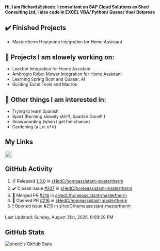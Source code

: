 #### Hi, I am Richard @shedc. I consultant on SAP Cloud Solutions as Shed Consulting Ltd, I also code in EXCEL VBA/ Python/ Quasar Vue/ Botpress

## ✔️ Finished Projects
- Mastertherm Heatpump Integration for Home Assistant

## 👋 Projects I am slowely working on:
- Leakbot Integration for Home Assistant
- Ambrogio Robot Mower Integration for Home Assistant
- Learning Spring Boot and Quasar, AI
- Building Excel Tools and Macros

## 👀 Other things I am interested in:
- Trying to learn Spanish
- Sport (Running slowely still!!!, Spartan Done!!!)
- Snowboarding (when I get the chance)
- Gardening (a Lot of it)

## My Links
[<img align="left" alt="shedc | LinkedIn" width="22px" src="https://cdn.jsdelivr.net/npm/simple-icons@v3/icons/linkedin.svg" />][linkedin]

<br/>

## GitHub Activity
<!--RECENT_ACTIVITY:start-->
1. ✌️ Released [1.3.0](https://github.com/sHedC/homeassistant-mastertherm/releases/tag/1.3.0) in [sHedC/homeassistant-mastertherm](https://github.com/sHedC/homeassistant-mastertherm)
2. ✔️ Closed issue [#207](https://github.com/sHedC/homeassistant-mastertherm/issues/207) in [sHedC/homeassistant-mastertherm](https://github.com/sHedC/homeassistant-mastertherm)
3. 🎉 Merged PR [#216](https://github.com/sHedC/homeassistant-mastertherm/pull/216) in [sHedC/homeassistant-mastertherm](https://github.com/sHedC/homeassistant-mastertherm)
4. 💪 Opened PR [#216](https://github.com/sHedC/homeassistant-mastertherm/pull/216) in [sHedC/homeassistant-mastertherm](https://github.com/sHedC/homeassistant-mastertherm)
5. ❗️ Opened issue [#215](https://github.com/sHedC/homeassistant-mastertherm/issues/215) in [sHedC/homeassistant-mastertherm](https://github.com/sHedC/homeassistant-mastertherm)
<!--RECENT_ACTIVITY:end-->
<!--RECENT_ACTIVITY:last_update-->
Last Updated: Sunday, August 31st, 2025, 6:09:29 PM
<!--RECENT_ACTIVITY:last_update_end-->

## GitHub Stats
<img align="left" alt="shedc's GitHub Stats" src="https://github-readme-stats.vercel.app/api?username=shedc&show_icons=true&hide_title=true" />

[linkedin]: https://www.linkedin.com/in/richard-holmes-3314251/
